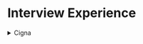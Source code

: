 # Interview Experience

<details>
<summary>Cigna</summary>
  
### Controlled v/s Uncontrolled Component in React
**Controlled** <br>
It means that the component controls the input form, and all of its changes are completely driven by event handlers like setState(). Also, the component controls the render and keeps the data of form in the component state.

```
function App() {
    const [email, setEmail] = useState("");
    const [password, setPassword] = useState("");

    function onSubmit() {

    }    
    
    return (
        <form onSubmit={onSubmit}>
            <input
                type="email"
                name="email"
                value={email}
                onChange={(e) => setEmail(e.target.value)}
                required
            />
            <input
                type="password"
                name="password"
                value={password}
                onChange={(e) => setPassword(e.target.value)}
                required
            />
            <input type="submit" value="Submit" />
        </form>
    );
}

```
**Uncontrolled** <br>
uncontrolled components do not depend on any state of input elements or any event handler. This type of component does not care about real-time input changes.
```
function App() {
    function onSubmit() {
        console.log("Email value: " + window.email.value);
        console.log("Password value: " + window.password.value);
    }
    
    return (
        <form onSubmit={onSubmit}> 
            <input type="email" name="email" id="email" required />
            <input type="password" name="password" id="password" required />
            <input type="submit" value="Submit" />
        </form>
    );
}

```
> https://www.scaler.com/topics/react/controlled-and-uncontrolled-components-in-react/

</details>
